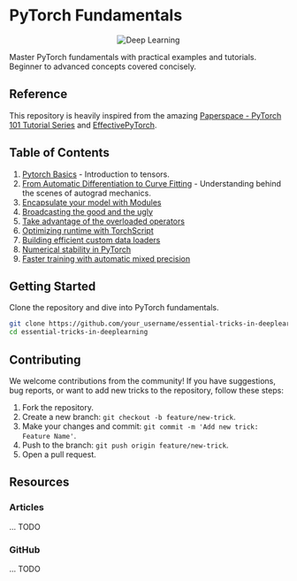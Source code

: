 # PyTorch Fundamentals

<p align="center">
  <img src="https://images.ctfassets.net/rc8q7tcpu9y3/4N9rb37CEIfSE6MQCh7tLx/393b411ead140cdf9d9255dee2aa5a97/Facebook-PyTorch-Conference-Experience-Design-Social.jpg?w=1200&h=630&fit=fill&fm=jpg&q=90" alt="Deep Learning">
</p>

Master PyTorch fundamentals with practical examples and tutorials. Beginner to advanced concepts covered concisely.

## Reference
This repository is heavily inspired from the amazing [Paperspace - PyTorch 101 Tutorial Series](https://github.com/Paperspace/PyTorch-101-Tutorial-Series) and [EffectivePyTorch](https://github.com/vahidk/EffectivePyTorch?tab=readme-ov-file#modules).


## Table of Contents

1. [Pytorch Basics](./01_Building_Your_First_Neural_Network.ipynb) - Introduction to tensors.
2. [From Automatic Differentiation to Curve Fitting](./02_Pixels_To_Prediction_Using_ConvNet.ipynb) - Understanding behind the scenes of autograd mechanics.
3. [Encapsulate your model with Modules](./03_Encapsulate_your_model_with_Modules.ipynb)
4. [Broadcasting the good and the ugly](./04_Broadcasting_the_good_and_the_ugly.ipynb)
5. [Take advantage of the overloaded operators](./05_Take_advantage_of_the_overloaded_operators.ipynb)
6. [Optimizing runtime with TorchScript](./06_Optimizing_runtime_with_TorchScript.ipynb)
7. [Building efficient custom data loaders](./07_Building_efficient_custom_data_loaders.ipynb)
8. [Numerical stability in PyTorch](./08_Numerical_stability_with_PyTorch.ipynb)
9. [Faster training with automatic mixed precision](./09_Faster_training_with_mixed_precision.ipynb)

## Getting Started

Clone the repository and dive into PyTorch fundamentals.

```bash
git clone https://github.com/your_username/essential-tricks-in-deeplearning.git
cd essential-tricks-in-deeplearning
```

## Contributing

We welcome contributions from the community! If you have suggestions, bug reports, or want to add new tricks to the repository, follow these steps:

1. Fork the repository.
2. Create a new branch: `git checkout -b feature/new-trick`.
3. Make your changes and commit: `git commit -m 'Add new trick: Feature Name'`.
4. Push to the branch: `git push origin feature/new-trick`.
5. Open a pull request.

## Resources

### Articles

... TODO

### GitHub

... TODO

